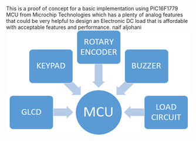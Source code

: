 This is a proof of concept for a basic implementation using PIC16F1779 MCU from Microchip Technologies which has a plenty of analog features that could be very helpful to design an Electronic DC load that is affordable with acceptable features and performance.
naif aljohani
![](Hardware/BLOCK_DIAGRAM.jpg)




